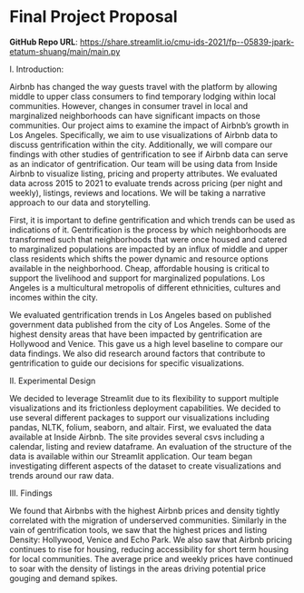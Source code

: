 # Final Project Proposal

**GitHub Repo URL**: https://share.streamlit.io/cmu-ids-2021/fp--05839-jpark-etatum-shuang/main/main.py

I. Introduction: 

Airbnb has changed the way guests travel with the platform by allowing middle to upper class consumers to find temporary lodging within local communities. However, changes in consumer travel in local and marginalized neighborhoods can have significant impacts on those communities. Our project aims to examine the impact of Airbnb’s growth in Los Angeles. Specifically, we aim to use visualizations of Airbnb data to discuss gentrification within the city. Additionally, we will compare our findings with other studies of gentrification to see if Airbnb data can serve as an indicator of gentrification. Our team will be using data from Inside Airbnb to visualize listing, pricing and property attributes. We evaluated data across 2015 to 2021 to evaluate trends across pricing (per night and weekly), listings, reviews and locations. We will be taking a narrative approach to our data and storytelling. 

First, it is important to define gentrification and which trends can be used as indications of it. Gentrification is the process by which neighborhoods are transformed such that neighborhoods that were once housed and catered to marginalized populations are impacted by an influx of middle and upper class residents which shifts the power dynamic and resource options available in the neighborhood. Cheap, affordable housing is critical to support the livelihood and support for marginalized populations. Los Angeles is a multicultural metropolis of different ethnicities, cultures and incomes within the city. 

We evaluated gentrification trends in Los Angeles based on published government data published from the city of Los Angeles. Some of the highest density areas that have been impacted by gentrification are Hollywood and Venice. This gave us a high level baseline to compare our data findings. We also did research around factors that contribute to gentrification to guide our decisions for specific visualizations. 

II. Experimental Design 

We decided to leverage Streamlit due to its flexibility to support multiple visualizations and its frictionless deployment capabilities. We decided to use several different packages to support our visualizations including pandas, NLTK, folium, seaborn, and altair. First, we evaluated the data available at Inside Airbnb. The site provides several csvs including a calendar, listing and review dataframe. An evaluation of the structure of the data is available within our Streamlit application. Our team began investigating different aspects of the dataset to create visualizations and trends around our raw data.

III. Findings

We found that Airbnbs with the highest Airbnb prices and density tightly correlated with the migration of underserved communities. Similarly in the vain of gentrification tools, we saw that the highest prices and listing Density: Hollywood, Venice and Echo Park. We also saw that Airbnb pricing continues to rise for housing, reducing accessibility for short term housing for local communities. The average price and weekly prices have continued to soar with the density of listings in the areas driving potential price gouging and demand spikes. 


